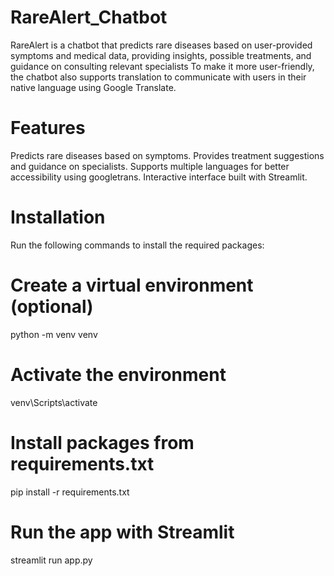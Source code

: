 # RareAlert_Chatbot
RareAlert is a chatbot that predicts rare diseases based on user-provided symptoms and medical data, providing insights, possible treatments, and guidance on consulting relevant specialists
To make it more user-friendly, the chatbot also supports translation to communicate with users in their native language using Google Translate.

# Features

Predicts rare diseases based on symptoms.
Provides treatment suggestions and guidance on specialists.
Supports multiple languages for better accessibility using googletrans.
Interactive interface built with Streamlit.

# Installation
Run the following commands to install the required packages:

# Create a virtual environment (optional)
python -m venv venv
# Activate the environment
venv\Scripts\activate
# Install packages from requirements.txt
pip install -r requirements.txt
# Run the app with Streamlit
streamlit run app.py

